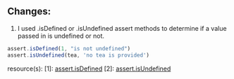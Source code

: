 ## Changes:

1. I used .isDefined or .isUndefined assert methods to determine if a value passed in is undefined or not. 

```js
assert.isDefined(1, "is not undefined")
assert.isUndefined(tea, 'no tea is provided')
```

resource(s):
[1]: [assert.isDefined](https://www.chaijs.com/api/assert/#method_isdefined)
[2]: [assert.isUndefined](https://www.chaijs.com/api/assert/#method_isundefined)